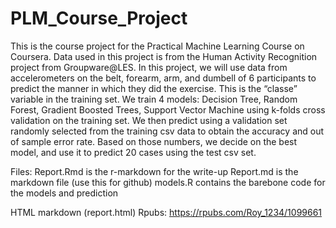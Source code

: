 # PLM_Course_Project
This is the course project for the Practical Machine Learning Course on Coursera. Data used in this project is from the Human Activity Recognition project from Groupware@LES.
In this project, we will use data from accelerometers on the belt, forearm, arm, and dumbell of 6 participants to predict the manner in which they did the exercise. This is the
“classe” variable in the training set. We train 4 models: Decision Tree, Random Forest, Gradient Boosted Trees, Support Vector Machine using k-folds cross validation on the training 
set. We then predict using a validation set randomly selected from the training csv data to obtain the accuracy and out of sample error rate. Based on those numbers, we decide on
the best model, and use it to predict 20 cases using the test csv set.

Files: Report.Rmd is the r-markdown for the write-up Report.md is the markdown file (use this for github) models.R contains the barebone code for the models and prediction

HTML markdown (report.html) Rpubs: https://rpubs.com/Roy_1234/1099661
